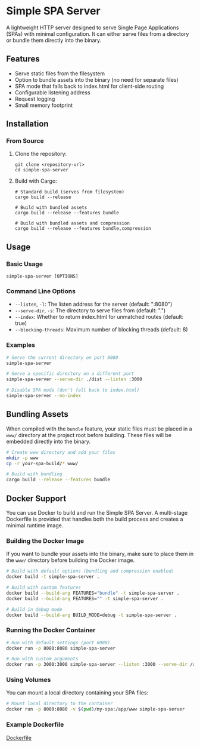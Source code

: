 # Simple SPA Server

A lightweight HTTP server designed to serve Single Page Applications (SPAs) with minimal configuration. It can either serve files from a directory or bundle them directly into the binary.

## Features

- Serve static files from the filesystem
- Option to bundle assets into the binary (no need for separate files)
- SPA mode that falls back to index.html for client-side routing
- Configurable listening address
- Request logging
- Small memory footprint

## Installation

### From Source

1. Clone the repository:

   ```
   git clone <repository-url>
   cd simple-spa-server
   ```

2. Build with Cargo:

   ```
   # Standard build (serves from filesystem)
   cargo build --release

   # Build with bundled assets
   cargo build --release --features bundle

   # Build with bundled assets and compression
   cargo build --release --features bundle,compression
   ```

## Usage

### Basic Usage

```
simple-spa-server [OPTIONS]
```

### Command Line Options

- `--listen`, `-l`: The listen address for the server (default: ":8080")
- `--serve-dir`, `-s`: The directory to serve files from (default: ".")
- `--index`: Whether to return index.html for unmatched routes (default: true)
- `--blocking-threads`: Maximum number of blocking threads (default: 8)

### Examples

```bash
# Serve the current directory on port 8080
simple-spa-server

# Serve a specific directory on a different port
simple-spa-server --serve-dir ./dist --listen :3000

# Disable SPA mode (don't fall back to index.html)
simple-spa-server --no-index
```

## Bundling Assets

When compiled with the `bundle` feature, your static files must be placed in a `www/` directory at the project root before building. These files will be embedded directly into the binary.

```bash
# Create www directory and add your files
mkdir -p www
cp -r your-spa-build/* www/

# Build with bundling
cargo build --release --features bundle
```

## Docker Support

You can use Docker to build and run the Simple SPA Server. A multi-stage Dockerfile is provided that handles both the build process and creates a minimal runtime image.

### Building the Docker Image

If you want to bundle your assets into the binary, make sure to place them in the `www/` directory before building the Docker image.

```bash
# Build with default options (bundling and compression enabled)
docker build -t simple-spa-server .

# Build with custom features
docker build --build-arg FEATURES="bundle" -t simple-spa-server .
docker build --build-arg FEATURES="" -t simple-spa-server .

# Build in debug mode
docker build --build-arg BUILD_MODE=debug -t simple-spa-server .
```

### Running the Docker Container

```bash
# Run with default settings (port 8080)
docker run -p 8080:8080 simple-spa-server

# Run with custom arguments
docker run -p 3000:3000 simple-spa-server --listen :3000 --serve-dir /app/www
```

### Using Volumes

You can mount a local directory containing your SPA files:

```bash
# Mount local directory to the container
docker run -p 8080:8080 -v $(pwd)/my-spa:/app/www simple-spa-server
```

### Example Dockerfile

[Dockerfile](./Dockerfile)
